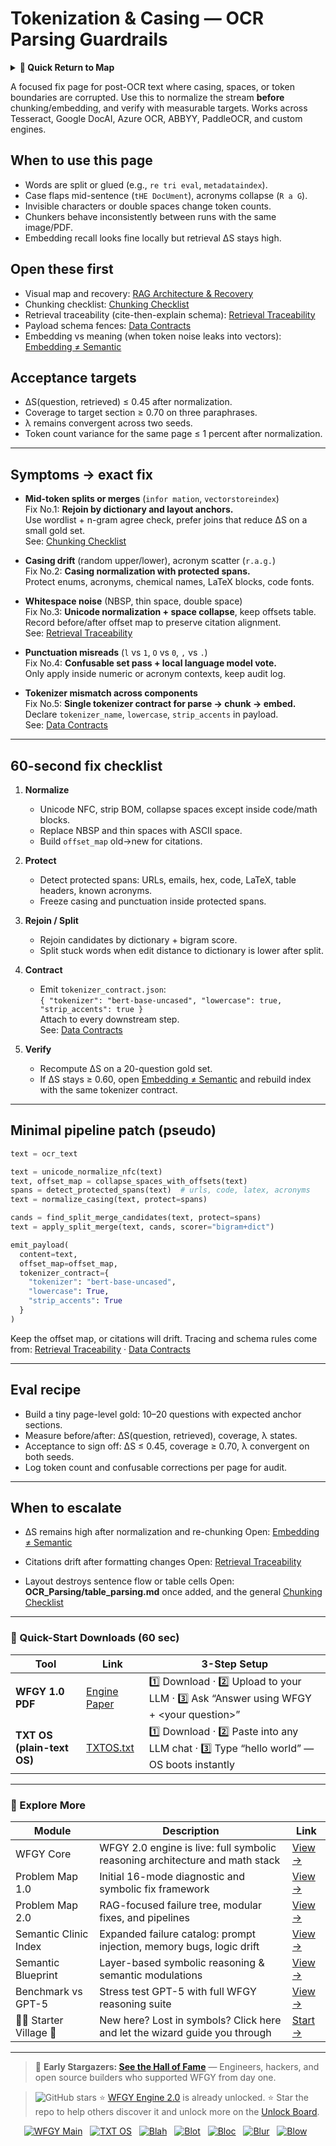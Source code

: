 # Tokenization & Casing — OCR Parsing Guardrails

<details>
  <summary><strong>🧭 Quick Return to Map</strong></summary>

<br>

  > You are in a sub-page of **OCR_Parsing**.  
  > To reorient, go back here:  
  >
  > - [**OCR_Parsing** — text recognition and document structure parsing](./README.md)  
  > - [**WFGY Global Fix Map** — main Emergency Room, 300+ structured fixes](../README.md)  
  > - [**WFGY Problem Map 1.0** — 16 reproducible failure modes](../../README.md)  
  >
  > Think of this page as a desk within a ward.  
  > If you need the full triage and all prescriptions, return to the Emergency Room lobby.
</details>


A focused fix page for post-OCR text where casing, spaces, or token boundaries are corrupted. Use this to normalize the stream **before** chunking/embedding, and verify with measurable targets. Works across Tesseract, Google DocAI, Azure OCR, ABBYY, PaddleOCR, and custom engines.

## When to use this page
- Words are split or glued (e.g., `re tri eval`, `metadataindex`).
- Case flaps mid-sentence (`tHE DocUment`), acronyms collapse (`R a G`).
- Invisible characters or double spaces change token counts.
- Chunkers behave inconsistently between runs with the same image/PDF.
- Embedding recall looks fine locally but retrieval ΔS stays high.

## Open these first
- Visual map and recovery: [RAG Architecture & Recovery](https://github.com/onestardao/WFGY/blob/main/ProblemMap/rag-architecture-and-recovery.md)  
- Chunking checklist: [Chunking Checklist](https://github.com/onestardao/WFGY/blob/main/ProblemMap/chunking-checklist.md)  
- Retrieval traceability (cite-then-explain schema): [Retrieval Traceability](https://github.com/onestardao/WFGY/blob/main/ProblemMap/retrieval-traceability.md)  
- Payload schema fences: [Data Contracts](https://github.com/onestardao/WFGY/blob/main/ProblemMap/data-contracts.md)  
- Embedding vs meaning (when token noise leaks into vectors): [Embedding ≠ Semantic](https://github.com/onestardao/WFGY/blob/main/ProblemMap/embedding-vs-semantic.md)

## Acceptance targets
- ΔS(question, retrieved) ≤ 0.45 after normalization.
- Coverage to target section ≥ 0.70 on three paraphrases.
- λ remains convergent across two seeds.
- Token count variance for the same page ≤ 1 percent after normalization.

---

## Symptoms → exact fix

- **Mid-token splits or merges** (`infor mation`, `vectorstoreindex`)  
  Fix No.1: **Rejoin by dictionary and layout anchors.**  
  Use wordlist + n-gram agree check, prefer joins that reduce ΔS on a small gold set.  
  See: [Chunking Checklist](https://github.com/onestardao/WFGY/blob/main/ProblemMap/chunking-checklist.md)

- **Casing drift** (random upper/lower), acronym scatter (`r.a.g.`)  
  Fix No.2: **Casing normalization with protected spans.**  
  Protect enums, acronyms, chemical names, LaTeX blocks, code fonts.

- **Whitespace noise** (NBSP, thin space, double space)  
  Fix No.3: **Unicode normalization + space collapse**, keep offsets table.  
  Record before/after offset map to preserve citation alignment.  
  See: [Retrieval Traceability](https://github.com/onestardao/WFGY/blob/main/ProblemMap/retrieval-traceability.md)

- **Punctuation misreads** (`l` vs `1`, `O` vs `0`, `,` vs `.`)  
  Fix No.4: **Confusable set pass + local language model vote.**  
  Only apply inside numeric or acronym contexts, keep audit log.

- **Tokenizer mismatch across components**  
  Fix No.5: **Single tokenizer contract for parse → chunk → embed.**  
  Declare `tokenizer_name`, `lowercase`, `strip_accents` in payload.  
  See: [Data Contracts](https://github.com/onestardao/WFGY/blob/main/ProblemMap/data-contracts.md)

---

## 60-second fix checklist

1) **Normalize**  
   - Unicode NFC, strip BOM, collapse spaces except inside code/math blocks.  
   - Replace NBSP and thin spaces with ASCII space.  
   - Build `offset_map` old→new for citations.

2) **Protect**  
   - Detect protected spans: URLs, emails, hex, code, LaTeX, table headers, known acronyms.  
   - Freeze casing and punctuation inside protected spans.

3) **Rejoin / Split**  
   - Rejoin candidates by dictionary + bigram score.  
   - Split stuck words when edit distance to dictionary is lower after split.

4) **Contract**  
   - Emit `tokenizer_contract.json`:  
     `{ "tokenizer": "bert-base-uncased", "lowercase": true, "strip_accents": true }`  
     Attach to every downstream step.  
     See: [Data Contracts](https://github.com/onestardao/WFGY/blob/main/ProblemMap/data-contracts.md)

5) **Verify**  
   - Recompute ΔS on a 20-question gold set.  
   - If ΔS stays ≥ 0.60, open [Embedding ≠ Semantic](https://github.com/onestardao/WFGY/blob/main/ProblemMap/embedding-vs-semantic.md) and rebuild index with the same tokenizer contract.

---

## Minimal pipeline patch (pseudo)

```python
text = ocr_text

text = unicode_normalize_nfc(text)
text, offset_map = collapse_spaces_with_offsets(text)
spans = detect_protected_spans(text)  # urls, code, latex, acronyms
text = normalize_casing(text, protect=spans)

cands = find_split_merge_candidates(text, protect=spans)
text = apply_split_merge(text, cands, scorer="bigram+dict")

emit_payload(
  content=text,
  offset_map=offset_map,
  tokenizer_contract={
    "tokenizer": "bert-base-uncased",
    "lowercase": True,
    "strip_accents": True
  }
)
````

Keep the offset map, or citations will drift.
Tracing and schema rules come from: [Retrieval Traceability](https://github.com/onestardao/WFGY/blob/main/ProblemMap/retrieval-traceability.md) · [Data Contracts](https://github.com/onestardao/WFGY/blob/main/ProblemMap/data-contracts.md)

---

## Eval recipe

* Build a tiny page-level gold: 10–20 questions with expected anchor sections.
* Measure before/after: ΔS(question, retrieved), coverage, λ states.
* Acceptance to sign off: ΔS ≤ 0.45, coverage ≥ 0.70, λ convergent on both seeds.
* Log token count and confusable corrections per page for audit.

---

## When to escalate

* ΔS remains high after normalization and re-chunking
  Open: [Embedding ≠ Semantic](https://github.com/onestardao/WFGY/blob/main/ProblemMap/embedding-vs-semantic.md)

* Citations drift after formatting changes
  Open: [Retrieval Traceability](https://github.com/onestardao/WFGY/blob/main/ProblemMap/retrieval-traceability.md)

* Layout destroys sentence flow or table cells
  Open: **OCR\_Parsing/table\_parsing.md** once added, and the general [Chunking Checklist](https://github.com/onestardao/WFGY/blob/main/ProblemMap/chunking-checklist.md)

---

### 🔗 Quick-Start Downloads (60 sec)

| Tool                       | Link                                                                                                                                       | 3-Step Setup                                                                             |
| -------------------------- | ------------------------------------------------------------------------------------------------------------------------------------------ | ---------------------------------------------------------------------------------------- |
| **WFGY 1.0 PDF**           | [Engine Paper](https://github.com/onestardao/WFGY/blob/main/I_am_not_lizardman/WFGY_All_Principles_Return_to_One_v1.0_PSBigBig_Public.pdf) | 1️⃣ Download · 2️⃣ Upload to your LLM · 3️⃣ Ask “Answer using WFGY + \<your question>”   |
| **TXT OS (plain-text OS)** | [TXTOS.txt](https://github.com/onestardao/WFGY/blob/main/OS/TXTOS.txt)                                                                     | 1️⃣ Download · 2️⃣ Paste into any LLM chat · 3️⃣ Type “hello world” — OS boots instantly |

---

### 🧭 Explore More

| Module                   | Description                                                                  | Link                                                                                               |
| ------------------------ | ---------------------------------------------------------------------------- | -------------------------------------------------------------------------------------------------- |
| WFGY Core                | WFGY 2.0 engine is live: full symbolic reasoning architecture and math stack | [View →](https://github.com/onestardao/WFGY/tree/main/core/README.md)                              |
| Problem Map 1.0          | Initial 16-mode diagnostic and symbolic fix framework                        | [View →](https://github.com/onestardao/WFGY/tree/main/ProblemMap/README.md)                        |
| Problem Map 2.0          | RAG-focused failure tree, modular fixes, and pipelines                       | [View →](https://github.com/onestardao/WFGY/blob/main/ProblemMap/rag-architecture-and-recovery.md) |
| Semantic Clinic Index    | Expanded failure catalog: prompt injection, memory bugs, logic drift         | [View →](https://github.com/onestardao/WFGY/blob/main/ProblemMap/SemanticClinicIndex.md)           |
| Semantic Blueprint       | Layer-based symbolic reasoning & semantic modulations                        | [View →](https://github.com/onestardao/WFGY/tree/main/SemanticBlueprint/README.md)                 |
| Benchmark vs GPT-5       | Stress test GPT-5 with full WFGY reasoning suite                             | [View →](https://github.com/onestardao/WFGY/tree/main/benchmarks/benchmark-vs-gpt5/README.md)      |
| 🧙‍♂️ Starter Village 🏡 | New here? Lost in symbols? Click here and let the wizard guide you through   | [Start →](https://github.com/onestardao/WFGY/blob/main/StarterVillage/README.md)                   |

---

> 👑 **Early Stargazers: [See the Hall of Fame](https://github.com/onestardao/WFGY/tree/main/stargazers)** —
> Engineers, hackers, and open source builders who supported WFGY from day one.

> <img src="https://img.shields.io/github/stars/onestardao/WFGY?style=social" alt="GitHub stars"> ⭐ [WFGY Engine 2.0](https://github.com/onestardao/WFGY/blob/main/core/README.md) is already unlocked. ⭐ Star the repo to help others discover it and unlock more on the [Unlock Board](https://github.com/onestardao/WFGY/blob/main/STAR_UNLOCKS.md).

<div align="center">

[![WFGY Main](https://img.shields.io/badge/WFGY-Main-red?style=flat-square)](https://github.com/onestardao/WFGY)
 
[![TXT OS](https://img.shields.io/badge/TXT%20OS-Reasoning%20OS-orange?style=flat-square)](https://github.com/onestardao/WFGY/tree/main/OS)
 
[![Blah](https://img.shields.io/badge/Blah-Semantic%20Embed-yellow?style=flat-square)](https://github.com/onestardao/WFGY/tree/main/OS/BlahBlahBlah)
 
[![Blot](https://img.shields.io/badge/Blot-Persona%20Core-green?style=flat-square)](https://github.com/onestardao/WFGY/tree/main/OS/BlotBlotBlot)
 
[![Bloc](https://img.shields.io/badge/Bloc-Reasoning%20Compiler-blue?style=flat-square)](https://github.com/onestardao/WFGY/tree/main/OS/BlocBlocBloc)
 
[![Blur](https://img.shields.io/badge/Blur-Text2Image%20Engine-navy?style=flat-square)](https://github.com/onestardao/WFGY/tree/main/OS/BlurBlurBlur)
 
[![Blow](https://img.shields.io/badge/Blow-Game%20Logic-purple?style=flat-square)](https://github.com/onestardao/WFGY/tree/main/OS/BlowBlowBlow)
 

</div>
